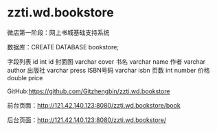 # zzti.wd.bookstore
微店第一阶段：网上书城基础支持系统

数据库：CREATE DATABASE bookstore;

字段列表
			id			int 		id
			封面图 		varchar 	cover
			书名			varchar 	name
			作者			varchar		author
			出版社		varchar		press
			ISBN号码		varchar		isbn
			页数			int			number
			价格			double		price

GitHub:https://github.com/Gitzhengbin/zzti.wd.bookstore

前台页面：http://121.42.140.123:8080/zzti.wd.bookstore/book

后台页面：http://121.42.140.123:8080/zzti.wd.bookstore/